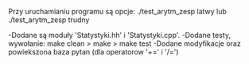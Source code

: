 Przy uruchamianiu programu są opcje: ./test_arytm_zesp latwy lub ./test_arytm_zesp trudny

-Dodane są moduły 'Statystyki.hh' i 'Statystyki.cpp'.
-Dodane testy, wywołanie: make clean > make > make test
-Dodane modyfikacje oraz powiekszona baza pytan (dla operatorow '+=' i '/=')

